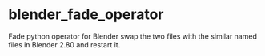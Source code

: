 # blender_fade_operator
Fade python operator for Blender swap the two files with the similar named files in Blender 2.80 and restart it.
